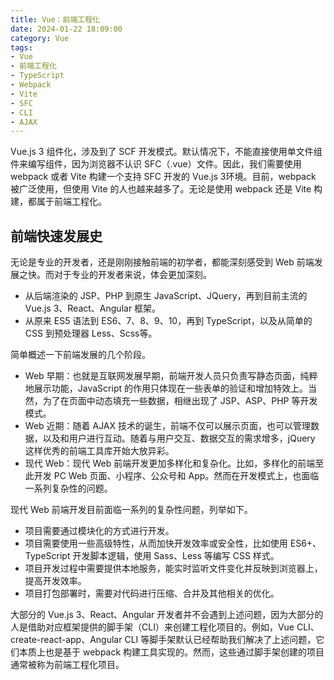 ```yaml
---
title: Vue：前端工程化
date: 2024-01-22 18:09:00
category: Vue
tags: 
- Vue
- 前端工程化
- TypeScript
- Webpack
- Vite
- SFC
- CLI
- AJAX
---
```


Vue.js 3 组件化，涉及到了 SCF 开发模式。默认情况下，不能直接使用单文件组件来编写组件，因为浏览器不认识 SFC（.vue）文件。因此，我们需要使用 webpack 或者 Vite 构建一个支持 SFC 开发的 Vue.js 3环境。目前，webpack 被广泛使用，但使用 Vite 的人也越来越多了。无论是使用 webpack 还是 Vite 构建，都属于前端工程化。

## 前端快速发展史
无论是专业的开发者，还是刚刚接触前端的初学者，都能深刻感受到 Web 前端发展之快。而对于专业的开发者来说，体会更加深刻。

* 从后端渲染的 JSP、PHP 到原生 JavaScript、JQuery，再到目前主流的 Vue.js 3、React、Angular 框架。
* 从原来 ES5 语法到 ES6、7、8、9、10，再到 TypeScript，以及从简单的 CSS 到预处理器 Less、Scss等。

简单概述一下前端发展的几个阶段。

* Web 早期：也就是互联网发展早期，前端开发人员只负责写静态页面，纯粹地展示功能，JavaScript 的作用只体现在一些表单的验证和增加特效上。当然，为了在页面中动态填充一些数据，相继出现了 JSP、ASP、PHP 等开发模式。
* Web 近期：随着 AJAX 技术的诞生，前端不仅可以展示页面，也可以管理数据，以及和用户进行互动。随着与用户交互、数据交互的需求增多，jQuery 这样优秀的前端工具库开始大放异彩。
* 现代 Web：现代 Web 前端开发更加多样化和复杂化。比如，多样化的前端至此开发 PC Web 页面、小程序、公众号和 App。然而在开发模式上，也面临一系列复杂性的问题。

现代 Web 前端开发目前面临一系列的复杂性问题，列举如下。

* 项目需要通过模块化的方式进行开发。
* 项目需要使用一些高级特性，从而加快开发效率或安全性，比如使用 ES6+、TypeScript 开发脚本逻辑，使用 Sass、Less 等编写 CSS 样式。
* 项目开发过程中需要提供本地服务，能实时监听文件变化并反映到浏览器上，提高开发效率。
* 项目打包部署时，需要对代码进行压缩、合并及其他相关的优化。

大部分的 Vue.js 3、React、Angular 开发者并不会遇到上述问题，因为大部分的人是借助对应框架提供的脚手架（CLI）来创建工程化项目的。例如，Vue CLI、create-react-app、Angular CLI 等脚手架默认已经帮助我们解决了上述问题，它们本质上也是基于 webpack 构建工具实现的。然而，这些通过脚手架创建的项目通常被称为前端工程化项目。

